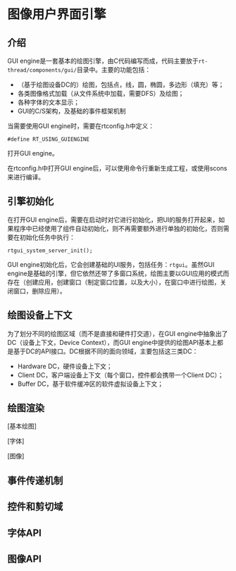 # 图像用户界面引擎 

## 介绍 ##

GUI engine是一套基本的绘图引擎，由C代码编写而成，代码主要放于`rt-thread/components/gui/`目录中。主要的功能包括：

* （基于绘图设备DC的）绘图，包括点，线，圆，椭圆，多边形（填充）等；
* 各类图像格式加载（从文件系统中加载，需要DFS）及绘图；
* 各种字体的文本显示；
* GUI的C/S架构，及基础的事件框架机制

当需要使用GUI engine时，需要在rtconfig.h中定义：

    #define RT_USING_GUIENGINE

打开GUI engine。

在rtconfig.h中打开GUI engine后，可以使用命令行重新生成工程，或使用scons来进行编译。

## 引擎初始化 ##

在打开GUI engine后，需要在启动时对它进行初始化，把UI的服务打开起来，如果程序中已经使用了组件自动初始化，则不再需要额外进行单独的初始化，否则需要在初始化任务中执行：

    rtgui_system_server_init();

GUI engine初始化后，它会创建基础的UI服务，包括任务：`rtgui`。虽然GUI engine是基础的引擎，但它依然还带了多窗口系统，绘图主要以GUI应用的模式而存在（创建应用，创建窗口（制定窗口位置，以及大小），在窗口中进行绘图，关闭窗口，删除应用）。

## 绘图设备上下文 ##

为了划分不同的绘图区域（而不是直接和硬件打交道），在GUI engine中抽象出了DC（设备上下文，Device Context），而GUI engine中提供的绘图API基本上都是基于DC的API接口。DC根据不同的面向领域，主要包括这三类DC：

* Hardware DC，硬件设备上下文；
* Client DC，客户端设备上下文（每个窗口，控件都会携带一个Client DC）；
* Buffer DC，基于软件缓冲区的软件虚拟设备上下文；

## 绘图渲染 ##

[基本绘图]

[字体]

[图像]

## 事件传递机制 ##

## 控件和剪切域 ##

## 字体API ##

## 图像API ##
